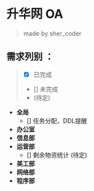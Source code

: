 # 升华网 OA
> made by sher_coder
## 需求列别 ：  
> - [x] 已完成  
> - [] 未完成  
> -  (待定)  
- **全局**  
  - [] 任务分配，DDL提醒  
- **办公室**  
- **信息部**  
- **运营部**  
  - [] 剩余物资统计 (待定)  
- **美工部**  
- **网络部**  
- **程序部**  